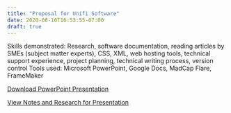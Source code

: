 ```yaml
---
title: "Proposal for Unifi Software"
date: 2020-08-16T16:53:55-07:00
draft: true
---
```


Skills demonstrated: Research, software documentation, reading articles by SMEs (subject matter experts), CSS, XML, web hosting tools, technical support experience, project planning, technical writing process, version control
Tools used: Microsoft PowerPoint, Google Docs, MadCap Flare, FrameMaker

[Download PowerPoint Presentation](../uploads/Unifi_Presentation_9-19-2018.pptx)

[View Notes and Research for Presentation​](https://docs.google.com/document/d/1bKJvrm0J_BDAB-AzHv4HiS30e868PtK7kesOoiat8bY/edit#heading=h.27j5v2ra6o0j)